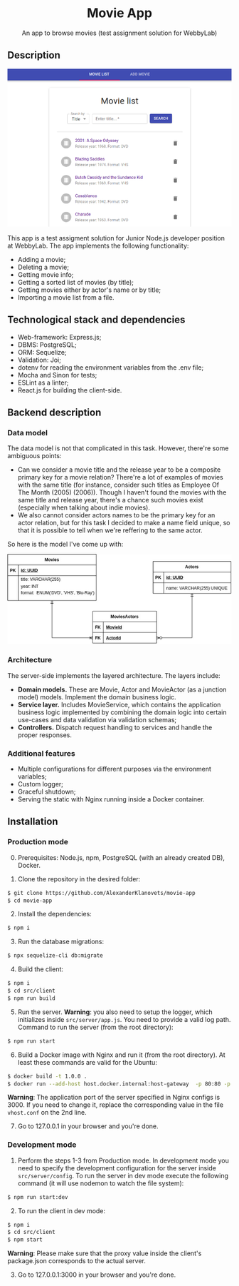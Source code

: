 <h1 align="center">Movie App</h1>
<p align="center">
  An app to browse movies (test assignment solution for WebbyLab)
</p>

## Description

![Main page](/resources/images/mainPage.png)

This app is a test assigment solution for Junior Node.js developer position at WebbyLab. The app implements the following functionality:

- Adding a movie;
- Deleting a movie;
- Getting movie info;
- Getting a sorted list of movies (by title);
- Getting movies either by actor's name or by title;
- Importing a movie list from a file.

## Technological stack and dependencies

- Web-framework: Express.js;
- DBMS: PostgreSQL;
- ORM: Sequelize;
- Validation: Joi;
- dotenv for reading the environment variables from the .env file;
- Mocha and Sinon for tests;
- ESLint as a linter;
- React.js for building the client-side.

## Backend description

### Data model

The data model is not that complicated in this task. However, there're some ambiguous points:

- Can we consider a movie title and the release year to be a composite primary key for a movie relation? There're a lot of examples of movies with the same title (for instance, consider such titles as Employee Of The Month (2005) (2006)). Though I haven't found the movies with the same title and release year, there's a chance such movies exist (especially when talking about indie movies).
- We also cannot consider actors names to be the primary key for an actor relation, but for this task I decided to make a name field unique, so that it is possible to tell when we're reffering to the same actor.

So here is the model I've come up with:

![Data Model](/resources/images/dataModel.jpg)

### Architecture

The server-side implements the layered architecture. The layers include:

- **Domain models.** These are Movie, Actor and MovieActor (as a junction model) models. Implement the domain business logic.
- **Service layer.** Includes MovieService, which contains the application business logic implemented by combining the domain logic into certain use-cases and data validation via validation schemas;
- **Controllers.** Dispatch request handling to services and handle the proper responses.

### Additional features

- Multiple configurations for different purposes via the environment variables;
- Custom logger;
- Graceful shutdown;
- Serving the static with Nginx running inside a Docker container.

## Installation

### Production mode

0. Prerequisites: Node.js, npm, PostgreSQL (with an already created DB), Docker.

1. Clone the repository in the desired folder:

```bash
$ git clone https://github.com/AlexanderKlanovets/movie-app
$ cd movie-app
```

2. Install the dependencies:

```bash
$ npm i
```

3. Run the database migrations:

```bash
$ npx sequelize-cli db:migrate
```

4. Build the client:

```bash
$ npm i
$ cd src/client
$ npm run build
```

5. Run the server. **Warning**: you also need to setup the logger, which initializes inside ```src/server/app.js```. You need to provide a valid log path. Command to run the server (from the root directory):

```bash
$ npm run start
```

6. Build a Docker image with Nginx and run it (from the root directory). At least these commands are valid for the Ubuntu:

```bash
$ docker build -t 1.0.0 .
$ docker run --add-host host.docker.internal:host-gateway  -p 80:80 -p 443:443 -v `pwd`/src/client/build:/www/ --name nginx-movie-app 1.0.0
```

**Warning**: The application port of the server specified in Nginx configs is 3000. If you need to change it, replace the corresponding value in the file ```vhost.conf``` on the 2nd line.

7. Go to 127.0.0.1 in your browser and you're done.

### Development mode

1. Perform the steps 1-3 from Production mode. In development mode you need to specify the development configuration for the server inside ```src/server/config```. To run the server in dev mode execute the following command (it will use nodemon to watch the file system):

```bash
$ npm run start:dev
```

2. To run the client in dev mode:

```bash
$ npm i
$ cd src/client
$ npm start
```

**Warning**: Please make sure that the proxy value inside the client's package.json corresponds to the actual server.

3. Go to 127.0.0.1:3000 in your browser and you're done.